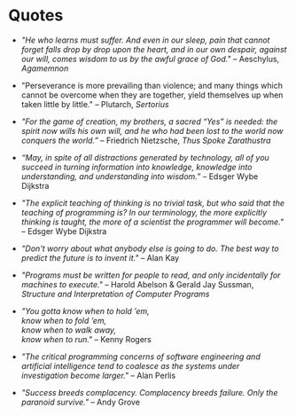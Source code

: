 # Quotes

- _"He who learns must suffer. And even in our sleep, pain that cannot forget falls drop by drop upon the heart, and in our own despair, against our will, comes wisdom to us by the awful grace of God."_ – Aeschylus, _Agamemnon_

- "Perseverance is more prevailing than violence; and many things which cannot be overcome when they are together, yield themselves up when taken little by little." – Plutarch, _Sertorius_

- _"For the game of creation, my brothers, a sacred “Yes” is needed: the spirit now wills his own will, and he who had been lost to the world now conquers the world.”_ – Friedrich Nietzsche, _Thus Spoke Zarathustra_

- _“May, in spite of all distractions generated by technology, all of you succeed in turning information into knowledge, knowledge into understanding, and understanding into wisdom.”_ – Edsger Wybe Dijkstra

- _"The explicit teaching of thinking is no trivial task, but who said that the teaching of programming is? In our terminology, the more explicitly thinking is taught, the more of a scientist the programmer will become."_ – Edsger Wybe Dijkstra

- _"Don't worry about what anybody else is going to do. The best way to predict the future is to invent it."_ – Alan Kay

- _"Programs must be written for people to read, and only incidentally for machines to execute."_ – Harold Abelson & Gerald Jay Sussman, _Structure and Interpretation of Computer Programs_

- _"You gotta know when to hold ’em,\
  know when to fold ’em,\
  know when to walk away,\
  know when to run."_ – Kenny Rogers

- _"The critical programming concerns of software engineering and artificial intelligence tend to coalesce as the systems under investigation become larger."_ – Alan Perlis

- _"Success breeds complacency. Complacency breeds failure. Only the paranoid survive."_ – Andy Grove
